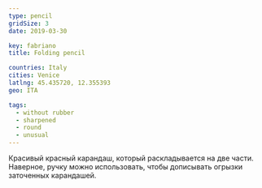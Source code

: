 ```yaml
---
type: pencil
gridSize: 3
date: 2019-03-30

key: fabriano
title: Folding pencil

countries: Italy
cities: Venice
latlng: 45.435720, 12.355393
geo: ITA

tags:
  - without rubber
  - sharpened
  - round
  - unusual
---
```


Красивый красный карандаш, который раскладывается на две части. Наверное, ручку можно использовать, чтобы дописывать огрызки заточенных карандашей.
